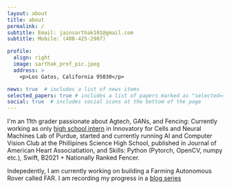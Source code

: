 ```yaml
---
layout: about
title: about
permalink: /
subtitle: Email: jainsarthak101@gmail.com  
subtitle: Mobile: (408-425-2907)

profile:
  align: right
  image: sarthak_prof_pic.jpeg
  address: >
    <p>Los Gatos, California 95030</p>

news: true  # includes a list of news items
selected_papers: true # includes a list of papers marked as "selected={true}"
social: true  # includes social icons at the bottom of the page
---
```


I'm an 11th grader passionate about Agtech, GANs, and Fencing: Currently working as only [high school intern](https://schaterji.io/team/sarthak-jain.html) in Innovatory for Cells and Neural Machines Lab of Purdue, started and currently running AI and Computer Vision Club at the Phillipines Science High School, published in Journal of American Heart Associatiation, and  Skills: Python (Pytorch, OpenCV, numpy etc.), Swift, B2021 + Nationally Ranked Fencer.

Indepedently, I am currently working on building a Farming Autonomous Rover called FAR. I am recording my progress in a [blog series](https://sarthakj.substack.com/)

